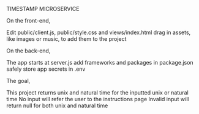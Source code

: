 TIMESTAMP MICROSERVICE

On the front-end,

Edit public/client.js, public/style.css and views/index.html
drag in assets, like images or music, to add them to the project


On the back-end,

The app starts at server.js
add frameworks and packages in package.json
safely store app secrets in .env

The goal,

This project returns unix and natural time for the inputted unix or natural time
No input will refer the user to the instructions page
Invalid input will return null for both unix and natural time
